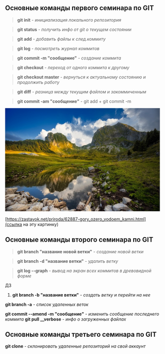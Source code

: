 ## Основные команды первого семинара по GIT

> **git init** - *инициализация локального репозитория*

> **git status** - *получить инфо от git о текущем состоянии*

> **git add** - *добавить файлы к след.коммиту*

> **git log** - *посмотреть журнал коммитов*

> **git commit -m "сообщение"** - *создание коммита*

> **git checkout** - *переход от одного коммита к другому*

> **git checkout master** - *вернуться к актуальному состоянию и продолжить работу*

> **git diff** - *разница между текущим файлом и закоммиченным*

> **git commit -am "сообщение"** - git add + git commit -m

![какой текст к картинке](Природа.jpg)

[https://zastavok.net/priroda/62887-gory_ozero_vodoem_kamni.html](ссылка на эту картинку)




## Основные команды второго семинара по GIT

>**git branch "название новой ветки"** - *создание новой ветки*

>**git branch -d "название ветки"** - *удалить ветку*

>**git log --graph** - *вывод на экран всех коммитов в древовидной форме*

ДЗ

1. **git branch -b "название ветки"** - *создать ветку и перейти на нее*



**git branch -a** - *список удаленных веток*

**git commit --amend -m "сообщение"** - *изменить сообщение последнего коммита*
**git pull __verbose** - *инфо о загруженных файлах*

## Основные команды третьего семинара по GIT

**git clone** - *склонировать удаленные репозиторий на свой аккаунт*

